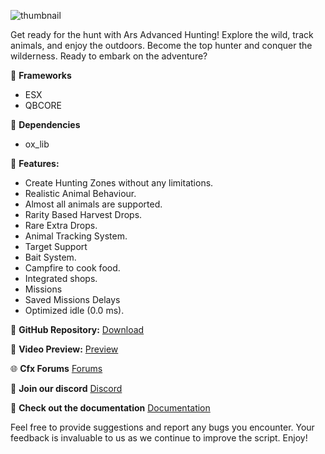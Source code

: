 ![thumbnail](https://github.com/Arius-Scripts/ars_hunting/assets/70983185/3fbc8746-7fcc-4201-a564-e22d7f05b347)


Get ready for the hunt with Ars Advanced Hunting! Explore the wild, track animals, and enjoy the outdoors. Become the top hunter and conquer the wilderness. Ready to embark on the adventure?

:arrows_counterclockwise: **Frameworks**

-   ESX
-   QBCORE

:dart: **Dependencies**
-   ox_lib

:loudspeaker: **Features:**

-   Create Hunting Zones without any limitations.
-   Realistic Animal Behaviour.
-   Almost all animals are supported.
-   Rarity Based Harvest Drops.
-   Rare Extra Drops.
-   Animal Tracking System.
-   Target Support
-   Bait System.
-   Campfire to cook food.
-   Integrated shops.
-   Missions
-   Saved Missions Delays
-   Optimized idle (0.0 ms).

:page_facing_up: **GitHub Repository:**
[Download](https://github.com/Arius-Scripts/ars_hunting)

:link: **Video Preview:**
[Preview](https://youtu.be/cAl0gpgusGw)

:globe_with_meridians: **Cfx Forums**
[Forums](https://forum.cfx.re/t/free-esx-qb-ars-advanced-hunting/5200877)

:speech_balloon: **Join our discord**
[Discord](https://discord.gg/TkjDhjyeSe)

:book: **Check out the documentation**
[Documentation](https://docs.arius-scripts.com)

Feel free to provide suggestions and report any bugs you encounter. Your feedback is invaluable to us as we continue to improve the script. Enjoy!
